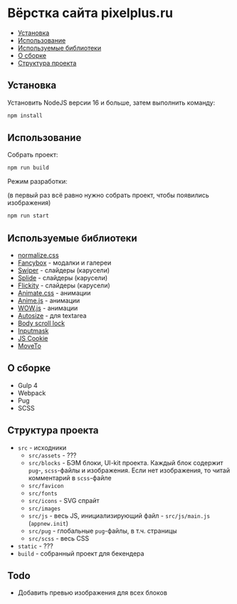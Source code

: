 # Вёрстка сайта pixelplus.ru

* [Установка](#установка)
* [Использование](#использование)
* [Используемые библиотеки](#используемые-библиотеки)
* [О сборке](#о-сборке)
* [Структура проекта](#структура-проекта)

## Установка

Установить NodeJS версии 16 и больше, затем выполнить команду:

```bash
npm install
```

## Использование

Собрать проект:

```bash
npm run build
```

Режим разработки:

(в первый раз всё равно нужно собрать проект, чтобы появились изображения)

```bash
npm run start
```

## Используемые библиотеки

* [normalize.css](https://necolas.github.io/normalize.css/)
* [Fancybox](https://fancyapps.com/fancybox/) - модалки и галереи
* [Swiper](https://swiperjs.com/swiper-api) - слайдеры (карусели)
* [Splide](https://splidejs.com/) - слайдеры (карусели)
* [Flickity](https://flickity.metafizzy.co/) - слайдеры (карусели)
* [Animate.css](https://animate.style/) - анимации
* [Anime.js](https://animejs.com/) - анимации
* [WOW.js](https://wowjs.uk/) - анимации
* [Autosize](https://www.jacklmoore.com/autosize/) - для textarea
* [Body scroll lock](https://github.com/willmcpo/body-scroll-lock)
* [Inputmask](https://github.com/RobinHerbots/Inputmask)
* [JS Cookie](https://github.com/js-cookie/js-cookie)
* [MoveTo](https://www.npmjs.com/package/moveto)

## О сборке

* Gulp 4
* Webpack
* Pug
* SCSS

## Структура проекта

* `src` - исходники
  * `src/assets` - ???
  * `src/blocks` - БЭМ блоки, UI-kit проекта.
                   Каждый блок содержит `pug`-, `scss`-файлы и изображения.
                   Если нет изображения, то читай комментарий в `scss`-файле
  * `src/favicon`
  * `src/fonts`
  * `src/icons` - SVG спрайт
  * `src/images`
  * `src/js` - весь JS, инициализирующий файл - `src/js/main.js` (`appnew.init`)
  * `src/pug` - глобальные `pug`-файлы, в т.ч. страницы
  * `src/scss` - весь CSS
* `static` - ???
* `build` - собранный проект для бекендера

## Todo

* Добавить превью изображения для всех блоков

